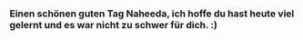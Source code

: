 ### Einen schönen guten Tag Naheeda, ich hoffe du hast heute viel gelernt und es war nicht zu schwer für dich. :)